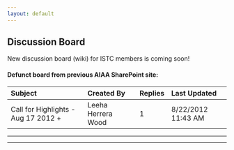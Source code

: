 ```yaml
---
layout: default
---
```


## Discussion Board

New discussion board (wiki) for ISTC members is coming soon!

#### Defunct board from previous AIAA SharePoint site:

| Subject | Created By | Replies | Last Updated |
|:--------|:-----------|:--------|:-------------|
| Call for Highlights - Aug 17 2012 + | Leeha Herrera Wood | 1 | 8/22/2012 11:43 AM |

* * *
* * *

<!-- --end-of-page-- -->
